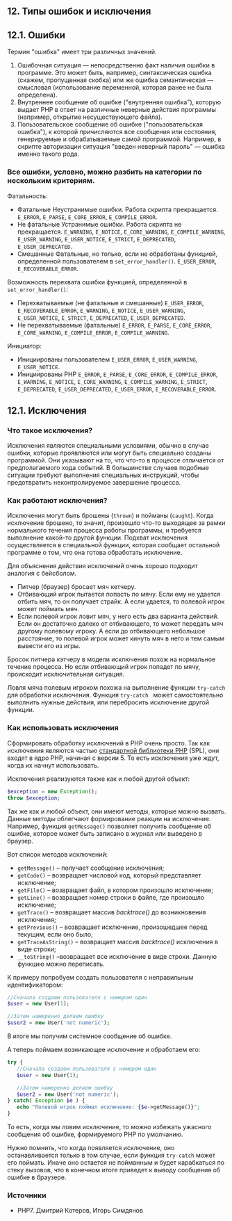 ## 12. Типы ошибок и исключения

## 12.1. Ошибки

Термин "ошибка" имеет три различных значений. 

1. Ошибочная ситуация — непосредственно факт наличия ошибки в программе. Это может быть, например, синтаксическая ошибка (скажем, пропущенная скобка) или же ошибка семантическая — смысловая (использование переменной, которая ранее не была определена). 
2. Внутреннее сообщение об ошибке ("внутренняя ошибка"), которую выдает PHP в ответ на различные неверные действия программы (например, открытие несуществующего файла). 
3. Пользовательское сообщение об ошибке ("пользовательская ошибка"), к которой причисляются все сообщения или состояния, генерируемые и обрабатываемые самой программой. Например, в скрипте авторизации ситуация "введен неверный пароль" — ошибка именно такого рода.

### Все ошибки, условно, можно разбить на категории по нескольким критериям.

Фатальность:

- Фатальные
  Неустранимые ошибки. Работа скрипта прекращается.
  `E_ERROR`, `E_PARSE`, `E_CORE_ERROR`, `E_COMPILE_ERROR`.
- Не фатальные
  Устранимые ошибки. Работа скрипта не прекращается.
  `E_WARNING`, `E_NOTICE`, `E_CORE_WARNING`, `E_COMPILE_WARNING`, `E_USER_WARNING`, `E_USER_NOTICE`, `E_STRICT`, `E_DEPRECATED`, `E_USER_DEPRECATED`.
- Смешанные
  Фатальные, но только, если не обработаны функцией, определенной пользователем в `set_error_handler()`.
  `E_USER_ERROR`, `E_RECOVERABLE_ERROR`.


Возможность перехвата ошибки функцией, определенной в `set_error_handler()`:

- Перехватываемые (не фатальные и смешанные)
  `E_USER_ERROR`, `E_RECOVERABLE_ERROR`, `E_WARNING`, `E_NOTICE`, `E_USER_WARNING`, `E_USER_NOTICE`, `E_STRICT`, `E_DEPRECATED`, `E_USER_DEPRECATED`.
- Не перехватываемые (фатальные)
  `E_ERROR`, `E_PARSE`, `E_CORE_ERROR`, `E_CORE_WARNING`, `E_COMPILE_ERROR`, `E_COMPILE_WARNING`.


Инициатор:

- Инициированы пользователем
  `E_USER_ERROR`, `E_USER_WARNING`, `E_USER_NOTICE`.
- Инициированы PHP
  `E_ERROR`, `E_PARSE`, `E_CORE_ERROR`, `E_COMPILE_ERROR`, `E_WARNING`, `E_NOTICE`, `E_CORE_WARNING`, `E_COMPILE_WARNING`, `E_STRICT`, `E_DEPRECATED`, `E_USER_DEPRECATED`, `E_USER_ERROR`, `E_RECOVERABLE_ERROR`.



## 12.1. Исключения 

### Что такое исключения?

Исключения являются специальными условиями, обычно в случае ошибки, которые проявляются или могут быть специально созданы программой. Они указывают на то, что что-то в процессе отличается от предполагаемого хода событий. В большинстве случаев подобные ситуации требуют выполнения специальных инструкций, чтобы предотвратить неконтролируемое завершение процесса.


### Как работают исключения?

Исключения могут быть брошены (`thrown`) и пойманы (`caught`). Когда исключение брошено, то значит, произошло что-то выходящее за рамки нормального течения процесса работы программы, и требуется выполнение какой-то другой функции. Подхват исключения осуществляется в специальной функции, которая сообщает остальной программе о том, что она готова обработать исключение.

Для объяснения действия исключений очень хорошо подходит аналогия с бейсболом.

- Питчер (браузер) бросает мяч кетчеру.
- Отбивающий игрок пытается попасть по мячу. Если ему не удается отбить мяч, то он получает страйк. А если удается, то полевой игрок может поймать мяч.
- Если полевой игрок ловит мяч, у него есть два варианта действий. Если он достаточно далеко от отбивающего, то может передать мяч другому полевому игроку. А если до отбивающего небольшое расстояние, то полевой игрок может кинуть мяч в него и тем самым вывести его из игры.

Бросок питчера кэтчеру в модели исключения похож на нормальное течение процесса. Но если отбивающий игрок попадет по мячу, происходит исключительная ситуация.

Ловля мяча полевым игроком похожа на выполнение функции `try-catch `для обработки исключения. Функция `try-catch ` может самостоятельно выполнить нужные действия, или перебросить исключение другой функции.


### Как использовать исключения

Сформировать обработку исключений в PHP очень просто. Так как исключения являются частью [стандартной библиотеки PHP](http://php.net/manual/en/book.spl.php) (SPL), они входят в ядро PHP, начиная с версии 5. То есть исключения уже ждут, когда их начнут использовать.

Исключения реализуются также как и любой другой объект:

```php
$exception = new Exception();
throw $exception;
```

Так же как и любой объект, они имеют методы, которые можно вызвать. Данные методы облегчают формирование реакции на исключение. Например, функция `getMessage()` позволяет получить сообщение об ошибке, которое может быть записано в журнал или выведено в браузер.

Вот список методов исключений:

- `getMessage()` – получает сообщение исключения;
- `getCode()` – возвращает числовой код, который представляет исключение;
- `getFile()` – возвращает файл, в котором произошло исключение;
- `getLine()` – возвращает номер строки в файле, где произошло исключение;
- `getTrace()` – возвращает массив *backtrace()* до возникновения исключения;
- `getPrevious()` – возвращает исключение, произошедшее перед текущим, если оно было;
- `getTraceAsString()` – возвращает массив *backtrace()* исключения в виде строки;
- `__toString()` –возвращает все исключение в виде строки. Данную функцию можно переписать.

К примеру попробуем создать пользователя с неправильным идентификатором:

```php
//Сначала создаем пользователя с номером один
$user = new User(1);

//Затем намеренно делаем ошибку
$user2 = new User('not numeric');
```

В итоге мы получим системное сообщение об ошибке.

А теперь поймаем возникающее исключение и обработаем его:

```php
try {
   //Сначала создаем пользователя с номером один
   $user = new User(1);

   //Затем намеренно делаем ошибку
   $user2 = new User('not numeric');
} catch( Exception $e ) {
   echo "Полевой игрок поймал исключение: {$e->getMessage()}";
}
```

То есть, когда мы ловим исключение, то можно избежать ужасного сообщения об ошибке, формируемого PHP по умолчанию.

Нужно помнить, что когда появляется исключение, оно останавливается только в том случае, если функция `try-catch` может его поймать. Иначе оно остается не пойманным и будет карабкаться по стеку вызовов, что в конечном итоге приведет к выводу сообщения об ошибке в браузере.

### Источники

- PHP7. Дмитрий Котеров, Игорь Симдянов